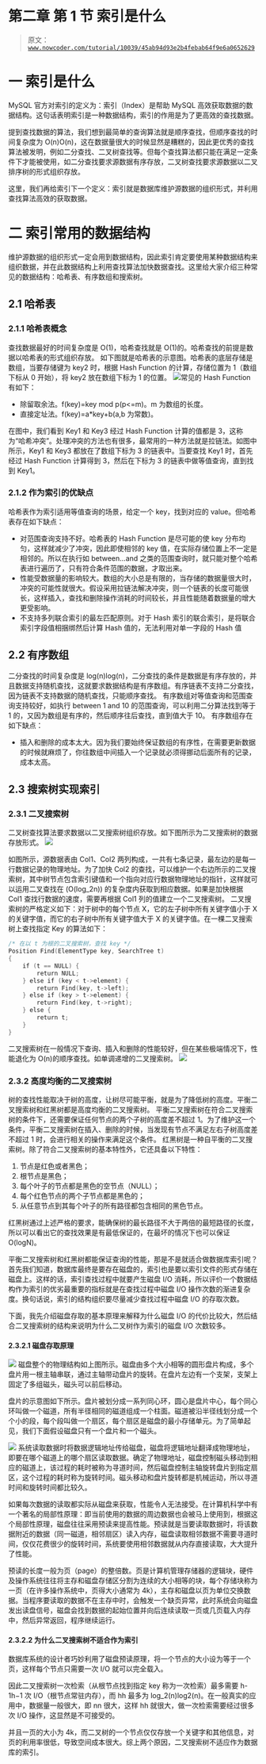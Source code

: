 # 第二章 第 1 节 索引是什么

> 原文：[`www.nowcoder.com/tutorial/10039/45ab94d93e2b4febab64f9e6a0652629`](https://www.nowcoder.com/tutorial/10039/45ab94d93e2b4febab64f9e6a0652629)

# 一 索引是什么

MySQL 官方对索引的定义为：索引（Index）是帮助 MySQL 高效获取数据的数据结构。这句话表明索引是一种数据结构，索引的作用是为了更高效的查找数据。

提到查找数据的算法，我们想到最简单的查询算法就是顺序查找，但顺序查找的时间复杂度为 O(n)O(n)，这在数据量很大的时候显然是糟糕的，因此更优秀的查找算法被发明，例如二分查找、二叉树查找等。但每个查找算法都只能在满足一定条件下才能被使用，如二分查找要求源数据有序存放，二叉树查找要求源数据以二叉排序树的形式组织存放。

这里，我们再给索引下一个定义：索引就是数据库维护源数据的组织形式，并利用查找算法高效的获取数据。

# 二 索引常用的数据结构

维护源数据的组织形式一定会用到数据结构，因此索引肯定要使用某种数据结构来组织数据，并在此数据结构上利用查找算法加快数据查找。这里给大家介绍三种常见的数据结构：哈希表、有序数组和搜索树。

## 2.1 哈希表

### 2.1.1 哈希表概念

查找数据最好的时间复杂度是 O(1)，哈希查找就是 O(1)的。哈希查找的前提是数据以哈希表的形式组织存放。
如下图就是哈希表的示意图。哈希表的底层存储是数组，当要存储键为 key2 时，根据 Hash Function 的计算，存储位置为 1（数组下标从 0 开始），将 key2 放在数组下标为 1 的位置。
![](img/287e689080aa13b50d87f482ad1fee96.png)常见的 Hash Function 有如下：

*   除留取余法。f(key)=key mod p(p<=m)。m 为数组的长度。
*   直接定址法。f(key)=a*key+b(a,b 为常数)。

在图中，我们看到 Key1 和 Key3 经过 Hash Function 计算的值都是 3，这称为“哈希冲突”。处理冲突的方法也有很多，最常用的一种方法就是拉链法。如图中所示，Key1 和 Key3 都放在了数组下标为 3 的链表中。当要查找 Key1 时，首先经过 Hash Function 计算得到 3，然后在下标为 3 的链表中做等值查询，直到找到 Key1。

### 2.1.2 作为索引的优缺点

哈希表作为索引适用等值查询的场景，给定一个 key，找到对应的 value。但哈希表存在如下缺点：

*   对范围查询支持不好。哈希表的 Hash Function 是尽可能的使 key 分布均匀，这样就减少了冲突，因此即使相邻的 key 值，在实际存储位置上不一定是相邻的。所以在执行如 between...and 之类的范围查询时，就只能对整个哈希表进行遍历了，只有符合条件范围的数据，才取出来。
*   性能受数据量的影响较大。数组的大小总是有限的，当存储的数据量很大时，冲突的可能性就很大。假设采用拉链法解决冲突，则一个链表的长度可能很长，这样插入，查找和删除操作消耗的时间较长，并且性能随着数据量的增大更受影响。
*   不支持多列联合索引的最左匹配原则。对于 Hash 索引的联合索引，是将联合索引字段值相捆绑然后计算 Hash 值的，无法利用对单一字段的 Hash 值

## 2.2 有序数组

二分查找的时间复杂度是 log(n)log(n)，二分查找的条件是数据是有序存放的，并且数据支持随机查找，这就要求数据结构是有序数组。有序链表不支持二分查找，因为链表不支持数据的随机查找，只能顺序查找。
有序数组对等值查询和范围查询支持较好，如执行 between 1 and 10 的范围查询，可以利用二分算法找到等于 1 的，又因为数组是有序的，然后顺序往后查找，直到值大于 10。
有序数组存在如下缺点：

*   插入和删除的成本太大。因为我们要始终保证数组的有序性，在需要更新数据的时候就麻烦了，你往数组中间插入一个记录就必须得挪动后面所有的记录，成本太高。

## 2.3 搜索树实现索引

### 2.3.1 二叉搜索树

二叉树查找算法要求数据以二叉搜索树组织存放。如下图所示为二叉搜索树的数据存放形式。
![](img/d00df01a0269e5add83746ab3b41a437.png)

如图所示，源数据表由 Col1、Col2 两列构成，一共有七条记录，最左边的是每一行数据记录的物理地址。为了加快 Col2 的查找，可以维护一个右边所示的二叉搜索树，其中树节点包含索引键值和一个指向对应行数据物理地址的指针，这样就可以运用二叉查找在 (O(log_2n)) 的复杂度内获取到相应数据。如果是加快根据 Col1 查找行数据的速度，需要再根据 Col1 列的值建立一个二叉搜索树。
二叉搜索树的严格定义如下：对于树中的每个节点 X，它的左子树中所有关键字值小于 X 的关键字值，而它的右子树中所有关键字值大于 X 的关键字值。在一棵二叉搜索树上查找指定 Key 的算法如下：

```cpp
/* 在以 t 为根的二叉搜索树，查找 key */
Position Find(ElementType key, SearchTree t)
{
    if (t == NULL) {
        return NULL;
    } else if (key < t->element) {
        return Find(key, t->left);
    } else if (key > t->element) {
        return Find(key, t->right);
    } else {
        return t;
    }
}
```

二叉搜索树在一般情况下查询、插入和删除的性能较好，但在某些极端情况下，性能退化为 O(n)的顺序查找。如单调递增的二叉搜索树。
![](img/5522077420fd68e61b44f63fcf121671.png)

### 2.3.2 高度均衡的二叉搜索树

树的查找性能取决于树的高度，让树尽可能平衡，就是为了降低树的高度。平衡二叉搜索树和红黑树都是高度均衡的二叉搜索树。
平衡二叉搜索树在符合二叉搜索树的条件下，还需要保证任何节点的两个子树的高度差不超过 1。为了维护这一个条件，平衡二叉搜索树在插入、删除的时候，当发现有节点不满足左右子树高度差不超过 1 时，会进行相关的操作来满足这个条件。
红黑树是一种自平衡的二叉搜索树。除了符合二叉搜索树的基本特性外，它还具备以下特性：

1.  节点是红色或者黑色；
2.  根节点是黑色；
3.  每个叶子的节点都是黑色的空节点（NULL）；
4.  每个红色节点的两个子节点都是黑色的；
5.  从任意节点到其每个叶子的所有路径都包含相同的黑色节点。

红黑树通过上述严格的要求，能确保树的最长路径不大于两倍的最短路径的长度，所以可以看出它的查找效果是有最低保证的，在最坏的情况下也可以保证 O(logN)。

平衡二叉搜索树和红黑树都能保证查询的性能，那是不是就适合做数据库索引呢？首先我们知道，数据库最终是要存在磁盘的，索引也是要以索引文件的形式存储在磁盘上。这样的话，索引查找过程中就要产生磁盘 I/O 消耗，所以评价一个数据结构作为索引的优劣最重要的指标就是在查找过程中磁盘 I/O 操作次数的渐进复杂度。换句话说，索引的结构组织要尽量减少查找过程中磁盘 I/O 的存取次数。

下面，我先介绍磁盘存取的基本原理来解释为什么磁盘 I/O 的代价比较大，然后结合二叉搜索树的结构来说明为什么二叉树作为索引的磁盘 I/O 次数较多。

#### 2.3.2.1 磁盘存取原理

![](img/faa363368e4d05e53b9c54792a9c1573.png)
磁盘整个的物理结构如上图所示。磁盘由多个大小相等的圆形盘片构成，多个盘片用一根主轴串联，通过主轴带动盘片的旋转。在盘片左边有一个支架，支架上固定了多组磁头，磁头可以前后移动。

盘片的示意图如下所示。盘片被划分成一系列同心环，圆心是盘片中心，每个同心环叫做一个磁道，所有半径相同的磁道组成一个柱面。磁道被沿半径线划分成一个个小的段，每个段叫做一个扇区，每个扇区是磁盘的最小存储单元。为了简单起见，我们下面假设磁盘只有一个盘片和一个磁头。

![](img/15be2d9cd2ef1e6c8319bb22611a5caf.png)
系统读取数据时将数据逻辑地址传给磁盘，磁盘将逻辑地址翻译成物理地址，即要在哪个磁道上的哪个扇区读取数据。确定了物理地址，磁盘控制磁头移动到相应的磁道上，该过程的耗时被称为寻道时间，然后磁盘控制主轴旋转盘片到指定扇区，这个过程的耗时称为旋转时间。磁头移动和盘片旋转都是机械运动，所以寻道时间和旋转时间都比较久。

如果每次数据的读取都实际从磁盘来获取，性能令人无法接受。在计算机科学中有一个著名的局部性原理：即当前使用的数据的周边数据也会被马上使用到，根据这个局部性原理，磁盘往往采用预读来提高性能。预读就是当要读取数据时，将该数据附近的数据（同一磁道，相邻扇区）读入内存，磁盘读取相邻数据不需要寻道时间，仅仅花费很少的旋转时间，系统要使用相邻数据就从内存直接读取，大大提升了性能。

预读的长度一般为页（page）的整倍数。页是计算机管理存储器的逻辑块，硬件及操作系统往往将主存和磁盘存储区分割为连续的大小相等的块，每个存储块称为一页（在许多操作系统中，页得大小通常为 4k），主存和磁盘以页为单位交换数据。当程序要读取的数据不在主存中时，会触发一个缺页异常，此时系统会向磁盘发出读盘信号，磁盘会找到数据的起始位置并向后连续读取一页或几页载入内存中，然后异常返回，程序继续运行。

#### 2.3.2.2 为什么二叉搜索树不适合作为索引

数据库系统的设计者巧妙利用了磁盘预读原理，将一个节点的大小设为等于一个页，这样每个节点只需要一次 I/O 就可以完全载入。

因此二叉搜索树一次检索（从根节点找到指定 key 称为一次检索）最多需要 h-1h−1 次 I/O（根节点常驻内存），而 hh 最多为 log_2(n)log2(n)。在一般真实的应用中，数据量一般很大，即 nn 很大，这样 hh 就很大，做一次检索需要经过很多次 I/O 操作，这显然是不可接受的。

并且一页的大小为 4k，而二叉树的一个节点仅仅存放一个关键字和其他信息，对页的利用率很低，导致空间成本很大。综上两个原因，二叉搜索树不适应作为数据库的索引。